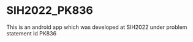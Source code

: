 # SIH2022_PK836
This is an android app which was developed at SIH2022 under problem statement Id PK836
